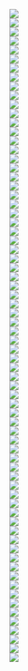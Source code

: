 <img src=lect_7/page0.jpg></br>
<img src=lect_7/page1.jpg></br>
<img src=lect_7/page2.jpg></br>
<img src=lect_7/page3.jpg></br>
<img src=lect_7/page4.jpg></br>
<img src=lect_7/page5.jpg></br>
<img src=lect_7/page6.jpg></br>
<img src=lect_7/page7.jpg></br>
<img src=lect_7/page8.jpg></br>
<img src=lect_7/page9.jpg></br>
<img src=lect_7/page10.jpg></br>
<img src=lect_7/page11.jpg></br>
<img src=lect_7/page12.jpg></br>
<img src=lect_7/page13.jpg></br>
<img src=lect_7/page14.jpg></br>
<img src=lect_7/page15.jpg></br>
<img src=lect_7/page16.jpg></br>
<img src=lect_7/page17.jpg></br>
<img src=lect_7/page18.jpg></br>
<img src=lect_7/page19.jpg></br>
<img src=lect_7/page20.jpg></br>
<img src=lect_7/page21.jpg></br>
<img src=lect_7/page22.jpg></br>
<img src=lect_7/page23.jpg></br>
<img src=lect_7/page24.jpg></br>
<img src=lect_7/page25.jpg></br>
<img src=lect_7/page26.jpg></br>
<img src=lect_7/page27.jpg></br>
<img src=lect_7/page28.jpg></br>
<img src=lect_7/page29.jpg></br>
<img src=lect_7/page30.jpg></br>
<img src=lect_7/page31.jpg></br>
<img src=lect_7/page32.jpg></br>
<img src=lect_7/page33.jpg></br>
<img src=lect_7/page34.jpg></br>
<img src=lect_7/page35.jpg></br>
<img src=lect_7/page36.jpg></br>
<img src=lect_7/page37.jpg></br>
<img src=lect_7/page38.jpg></br>
<img src=lect_7/page39.jpg></br>
<img src=lect_7/page40.jpg></br>
<img src=lect_7/page41.jpg></br>
<img src=lect_7/page42.jpg></br>
<img src=lect_7/page43.jpg></br>
<img src=lect_7/page44.jpg></br>
<img src=lect_7/page45.jpg></br>
<img src=lect_7/page46.jpg></br>
<img src=lect_7/page47.jpg></br>
<img src=lect_7/page48.jpg></br>
<img src=lect_7/page49.jpg></br>
<img src=lect_7/page50.jpg></br>
<img src=lect_7/page51.jpg></br>
<img src=lect_7/page52.jpg></br>
<img src=lect_7/page53.jpg></br>
<img src=lect_7/page54.jpg></br>
<img src=lect_7/page55.jpg></br>
<img src=lect_7/page56.jpg></br>
<img src=lect_7/page57.jpg></br>
<img src=lect_7/page58.jpg></br>
<img src=lect_7/page59.jpg></br>
<img src=lect_7/page60.jpg></br>
<img src=lect_7/page61.jpg></br>
<img src=lect_7/page62.jpg></br>
<img src=lect_7/page63.jpg></br>
<img src=lect_7/page64.jpg></br>
<img src=lect_7/page65.jpg></br>
<img src=lect_7/page66.jpg></br>
<img src=lect_7/page67.jpg></br>
<img src=lect_7/page68.jpg></br>
<img src=lect_7/page69.jpg></br>
<img src=lect_7/page70.jpg></br>
<img src=lect_7/page71.jpg></br>
